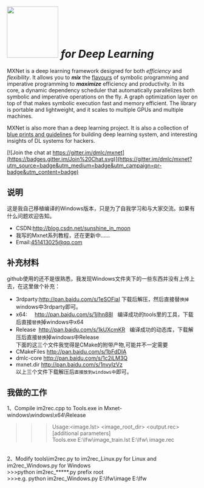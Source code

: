 ﻿<img src=https://raw.githubusercontent.com/dmlc/dmlc.github.io/master/img/logo-m/mxnet2.png width=135/> *for Deep Learning*
=====

MXNet is a deep learning framework designed for both *efficiency* and *flexibility*.
It allows you to ***mix*** the [flavours](http://mxnet.io/architecture/index.html#deep-learning-system-design-concepts) of symbolic
programming and imperative programming to ***maximize*** efficiency and productivity.
In its core, a dynamic dependency scheduler that automatically parallelizes both symbolic and imperative operations on the fly.
A graph optimization layer on top of that makes symbolic execution fast and memory efficient.
The library is portable and lightweight, and it scales to multiple GPUs and multiple machines.

MXNet is also more than a deep learning project. It is also a collection of
[blue prints and guidelines](http://mxnet.io/architecture/index.html#deep-learning-system-design-concepts) for building
deep learning system, and interesting insights of DL systems for hackers.

[![Join the chat at https://gitter.im/dmlc/mxnet](https://badges.gitter.im/Join%20Chat.svg)](https://gitter.im/dmlc/mxnet?utm_source=badge&utm_medium=badge&utm_campaign=pr-badge&utm_content=badge)

说明
-------
这是我自己移植编译的Windows版本，只是为了自我学习和与大家交流。如果有什么问题欢迎告知。<br>
* CSDN:http://blog.csdn.net/sunshine_in_moon<br>
* 我写的Mxnet系列教程，还在更新中......<br>
* Email:451413025@qq.com

补充材料
-------
github使用的还不是很熟悉，我发现Windows文件夹下的一些东西并没有上传上去，在这里做个补充：<br>
* 3rdparty:http://pan.baidu.com/s/1eSOFiaI  下载后解压，然后直接替`换掉`windows中3rdparty即可。<br>
* x64:     http://pan.baidu.com/s/1jIhn88I   编译成功的tools里的工具，下载后直接`替换`掉windows中x64<br>
* Release  http://pan.baidu.com/s/1kUXcmKR   编译成功的动态库，下载解压后直接`替换`掉windows中Release<br>
下面的这三个文件我觉得是CMake的附带产物,可能并不一定需要<br>
* CMakeFiles	http://pan.baidu.com/s/1bFdDIA<br>
* dmlc-core	http://pan.baidu.com/s/1c2iLM3Q<br>
* mxnet.dir	http://pan.baidu.com/s/1nvyIzVz<br>
以上三个文件下载解压后`直接放到windows中`即可。


我做的工作
-------
1、Compile im2rec.cpp to Tools.exe in Mxnet-windows\windows\x64\Release<br>
>>>Usage:<image.lst> <image_root_dir> <output.rec> [additional parameters]<br>
>>>Tools.exe E:\lfw\image_train.lst E:\lfw\ image.rec<br>
<br>
2、Modify tools\im2rec.py to im2rec_Linux.py for Linux and im2rec_Windows.py for Windows<br>
>>>python im2rec_*****.py prefix root<br>
>>>e.g. python im2rec_Windows.py E:\lfw\image E:\lfw<br>

